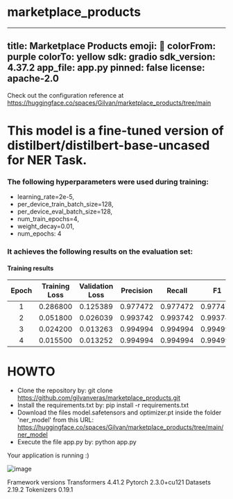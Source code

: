 # marketplace_products

---
title: Marketplace Products
emoji: 🚀
colorFrom: purple
colorTo: yellow
sdk: gradio
sdk_version: 4.37.2
app_file: app.py
pinned: false
license: apache-2.0
---

Check out the configuration reference at https://huggingface.co/spaces/Gilvan/marketplace_products/tree/main

# This model is a fine-tuned version of distilbert/distilbert-base-uncased for NER Task. 

### The following hyperparameters were used during training:

- learning_rate=2e-5,
- per_device_train_batch_size=128,
- per_device_eval_batch_size=128,
- num_train_epochs=4,
- weight_decay=0.01,
- num_epochs: 4

### It achieves the following results on the evaluation set:

#### Training results

| Epoch | Training Loss | Validation Loss | Precision |  Recall  |    F1    | Accuracy |
|:-----:|:-------------:|:---------------:|:---------:|:--------:|:--------:|:--------:|
|   1   |    0.286800   |     0.125389    |  0.977472 | 0.977472 | 0.977472 | 0.977472 |
|   2   |    0.051800   |     0.026039    |  0.993742 | 0.993742 | 0.993742 | 0.993742 |
|   3   |    0.024200   |     0.013263    |  0.994994 | 0.994994 | 0.994994 | 0.994994 |
|   4   |    0.015500   |     0.013252    |  0.994994 | 0.994994 | 0.994994 | 0.994994 |


# HOWTO

- Clone the repository by: git clone https://github.com/gilvanveras/marketplace_products.git
- Install the requirements.txt by: pip install -r requirements.txt
- Download the files model.safetensors and optimizer.pt inside the folder 'ner_model' from this URL: https://huggingface.co/spaces/Gilvan/marketplace_products/tree/main/ner_model
- Execute the file app.py by: python app.py

Your application is running :)

![image](https://github.com/gilvanveras/marketplace_products/assets/15756603/53c3e268-0c2e-4d9f-9f23-f3dd70f8308b)


Framework versions
Transformers 4.41.2
Pytorch 2.3.0+cu121
Datasets 2.19.2
Tokenizers 0.19.1
